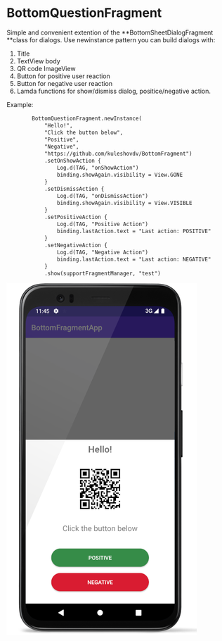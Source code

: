 # BottomQuestionFragment

Simple and convenient extention of the **BottomSheetDialogFragment **class for dialogs.
Use newinstance pattern you can build dialogs with:
1. Title
2. TextView body
3. QR code ImageView
4. Button for positive user reaction
5. Button for negative user reaction
6. Lamda functions for show/dismiss dialog, positice/negative action.

Example:
```
        BottomQuestionFragment.newInstance(
            "Hello!",
            "Click the button below",
            "Positive",
            "Negative",
            "https://github.com/kuleshovdv/BottomFragment")
            .setOnShowAction {
                Log.d(TAG, "onShowAction")
                binding.showAgain.visibility = View.GONE
            }
            .setDismissAction {
                Log.d(TAG, "onDismissAction")
                binding.showAgain.visibility = View.VISIBLE
            }
            .setPositiveAction {
                Log.d(TAG, "Positive Action")
                binding.lastAction.text = "Last action: POSITIVE"
            }
            .setNegativeAction {
                Log.d(TAG, "Negative Action")
                binding.lastAction.text = "Last action: NEGATIVE"
            }
            .show(supportFragmentManager, "test")
```

![BottomQuestionFragment](https://github.com/kuleshovdv/BottomFragment/raw/master/screen.png  "BottomQuestionFragment")